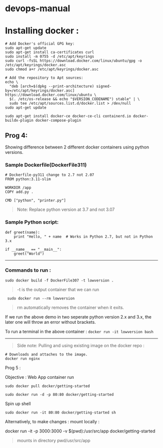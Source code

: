 # devops-manual

# Installing docker : 
```
# Add Docker's official GPG key:
sudo apt-get update
sudo apt-get install ca-certificates curl
sudo install -m 0755 -d /etc/apt/keyrings
sudo curl -fsSL https://download.docker.com/linux/ubuntu/gpg -o /etc/apt/keyrings/docker.asc
sudo chmod a+r /etc/apt/keyrings/docker.asc

# Add the repository to Apt sources:
echo \
  "deb [arch=$(dpkg --print-architecture) signed-by=/etc/apt/keyrings/docker.asc] https://download.docker.com/linux/ubuntu \
  $(. /etc/os-release && echo "$VERSION_CODENAME") stable" | \
  sudo tee /etc/apt/sources.list.d/docker.list > /dev/null
sudo apt-get update

sudo apt-get install docker-ce docker-ce-cli containerd.io docker-buildx-plugin docker-compose-plugin
```

## Prog 4: 
Showing difference between 2 different docker containers using python versions. 

### Sample Dockerfile(DockerFile311) 
```
# Dockerfile-py311 change to 2.7 not 2.07
FROM python:3.11-slim

WORKDIR /app
COPY add.py .

CMD ["python", "printer.py"]
```
> Note: Replace python version at 3.7 and not 3.07



### Sample Python script: 
```
def greet(name):
    print "Hello, " + name  # Works in Python 2.7, but not in Python 3.x

if __name__ == "__main__":
    greet("World")
```
---

### Commands to run : 

```
sudo docker build -f DockerFile307 -t lowversion .
```
> -t is the output container that we can run 

```
 sudo docker run --rm lowversion
```
> rm automatically removes the container when it exits.

If we run the above demo in two seperate python version 2.x and 3.x, the later one will throw an error without brackets.

To run a terminal in the above container : 
` docker run -it lowversion bash `

-----------------

> Side note: Pulling and using existing image on the docker repo : 
```
# Downloads and attaches to the image. 
docker run nginx
```

Prog 5 : 

Objective : Web App container run 

`sudo docker pull docker/getting-started`

`sudo docker run -d -p 80:80 docker/getting-started`

Spin up shell 

`sudo docker run -it 80:80 docker/getting-started sh`

Alternatively, to make changes : mount locally : 

docker run -it -p 3000:3000 -v $(pwd):/usr/src/app docker/getting-started
> mounts in directory pwd/usr/src/app 
